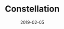 ---
title: Constellation
date: '2019-02-05'
thumb_image: images/mar-4yo/4-mar-constellation.jpg
thumb_image_alt: Constellation
image: images/mar-4yo/4-mar-constellation.jpg
image_alt: Constellation
template: project
---	